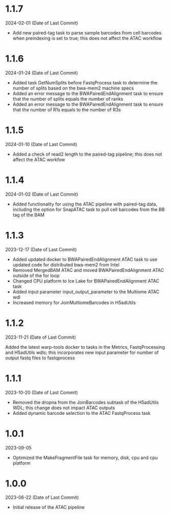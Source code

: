 # 1.1.7
2024-02-01 (Date of Last Commit)

* Add new paired-tag task to parse sample barcodes from cell barcodes when preindexing is set to true; this does not affect the ATAC workflow

# 1.1.6
2024-01-24 (Date of Last Commit)

* Added task GetNumSplits before FastqProcess task to determine the number of splits based on the bwa-mem2 machine specs
* Added an error message to the BWAPairedEndAlignment task to ensure that the number of splits equals the number of ranks
* Added an error message to the BWAPairedEndAlignment task to ensure that the number of R1s equals to the number of R3s

# 1.1.5 
2024-01-10 (Date of Last Commit)

* Added a check of read2 length to the paired-tag pipeline; this does not affect the ATAC workfow

# 1.1.4
2024-01-02 (Date of Last Commit)

* Added functionality for using the ATAC pipeline with paired-tag data, including the option for SnapATAC task to pull cell barcodes from the BB tag of the BAM

# 1.1.3
2023-12-17 (Date of Last Commit)

* Added updated docker to BWAPairedEndAlignment ATAC task to use updated code for distributed bwa-mem2 from Intel
* Removed MergedBAM ATAC and moved BWAPairedEndAlignment ATAC outside of the for loop
* Changed CPU platform to Ice Lake for BWAPairedEndAlignment ATAC task
* Added input parameter input_output_parameter to the Multiome ATAC wdl
* Increased memory for JoinMultiomeBarcodes in H5adUtils 

# 1.1.2
2023-11-21 (Date of Last Commit)

Added the latest warp-tools docker to tasks in the Metrics, FastqProcessing and H5adUtils wdls; this incorporates new input parameter for number of output fastq files to fastqprocess

# 1.1.1
2023-10-20 (Date of Last Commit)
* Removed the dropna from the JoinBarcodes subtask of the H5adUtils WDL; this change does not impact ATAC outputs
* Added dynamic barcode selection to the ATAC FastqProcess task

# 1.0.1
2023-09-05

* Optimized the MakeFragmentFile task for memory, disk, cpu and cpu platform

# 1.0.0
2023-06-22 (Date of Last Commit)

* Initial release of the ATAC pipeline

